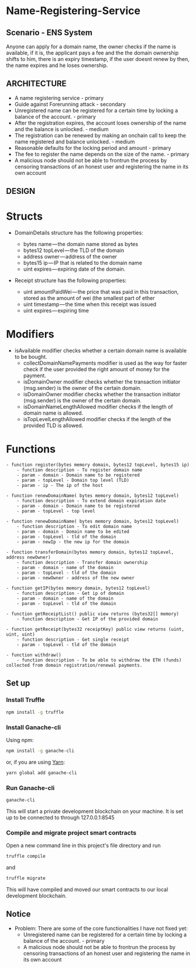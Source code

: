 # Name-Registering-Service

## Scenario - ENS System
Anyone can  apply for a domain name, the owner checks if the name is available, if it is, the applicant pays a fee and the the domain ownership shifts to him, there is an expiry timestamp, if the user doesnt renew by then, the name expires and he loses ownership.

## ARCHITECTURE
- A name registering service - primary
- Guide against Forerunning attack - secondary
- Unregistered name can be registered for a certain time by locking a balance of the account. - primary
- After the registration expires, the account loses ownership of the name and the balance is unlocked. - medium
- The registration can be renewed by making an onchain call to keep the name registered and balance unlocked. - medium
- Reasonable defaults for the locking period and amount - primary
- The fee to register the name depends on the size of the name. - primary
- A malicious node should not be able to frontrun the process by censoring transactions of an honest user and registering the name in its own account


## DESIGN
# Structs
- DomainDetails structure has the following properties:
    - bytes name — the domain name stored as bytes
    - bytes12 topLevel — the TLD of the domain
    - address owner — address of the owner
    - bytes15 ip — IP that is related to the domain name
    - uint expires — expiring date of the domain.

- Receipt structure has the following properties:
    - uint amountPaidWei — the price that was paid in this transaction, stored as the amount of wei (the smallest part of ether
    - uint timestamp — the time when this receipt was issued
    - uint expires — expiring time

# Modifiers
- isAvailable modifier checks whether a certain domain name is available to be bought.
    - collectDomainNamePayments modifier is used as the way for faster check if the user provided the right amount of money for the payment.
    - isDomainOwner modifier checks whether the transaction initiator (msg.sender) is the owner of the certain domain.
    - isDomainOwner modifier checks whether the transaction initiator (msg.sender) is the owner of the certain domain.
    - isDomainNameLengthAllowed modifier checks if the length of domain name is allowed.
    - isTopLevelLengthAllowed modifier checks if the length of the provided TLD is allowed.

# Functions
    - function register(bytes memory domain, bytes12 topLevel, bytes15 ip)
        - function description - To register domain name
        - param - domain - Domain name to be registered
        - param - topLevel - Domain top level (TLD)
        - param - ip - The ip of the host

    - function renewDomainName( bytes memory domain, bytes12 topLevel)
        - function description - To extend domain expiration date
        - param - domain - Domain name to be registered
        - param - topLevel - top level

    - function renewDomainName( bytes memory domain, bytes12 topLevel)
        - function description - To edit domain name
        - param - domain - Domain name to be edited
        - param - topLevel - tld of the domain
        - param - newIp - the new ip for the domain

    - function transferDomain(bytes memory domain, bytes12 topLevel, address newOwner) 
        - function description - Transfer domain ownership
        - param - domain - name of the domain
        - param - topLevel - tld of the domain
        - param - newOwner - address of the new owner

    - function getIP(bytes memory domain, bytes12 topLevel)
        - function description - Get ip of domain
        - param - domain - name of the domain
        - param - topLevel - tld of the domain

    - function getReceiptList() public view returns (bytes32[] memory)
        - function description - Get IP of the provided domain
    
    - function getReceipt(bytes32 receiptKey) public view returns (uint, uint, uint)
        - function description - Get single receipt
        - param - topLevel - tld of the domain

    - function withdraw()
        - function description - To be able to withdraw the ETH (funds) collected from domain registration/renewal payments.
    

## Set up

### Install Truffle

```Bash
npm install -g truffle
```

### Install Ganache-cli

Using npm:

```Bash
npm install -g ganache-cli
```

or, if you are using [Yarn](https://yarnpkg.com/):

```Bash
yarn global add ganache-cli
```
### Run Ganache-cli

```Bash
ganache-cli
```

This will start a private development blockchain on your machine. It is set up to be connected to through 127.0.0.1:8545

### Compile and migrate project smart contracts

Open a new command line in this project's file directory and run 

```Bash
truffle compile
```

and

```Bash
truffle migrate
```

This will have compiled and moved our smart contracts to our local development blockchain.


## Notice

- Problem: There are some of the core functionalities I have not fixed yet:
    - Unregistered name can be registered for a certain time by locking a balance of the account. - primary
    - A malicious node should not be able to frontrun the process by censoring transactions of an honest user and registering the name in its own account
